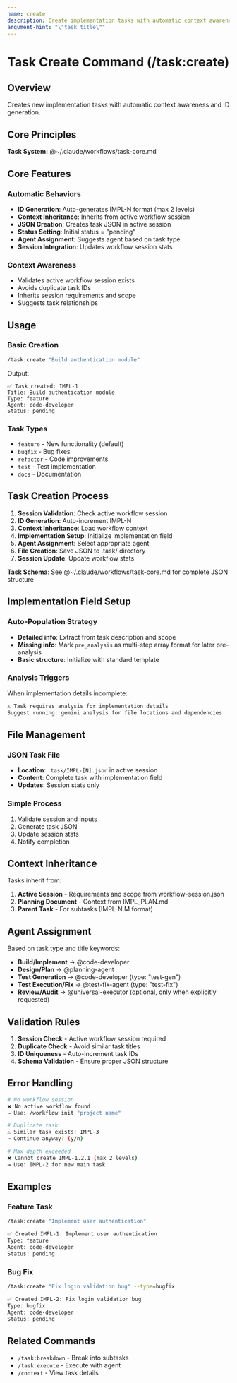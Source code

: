 ```yaml
---
name: create
description: Create implementation tasks with automatic context awareness
argument-hint: "\"task title\""
---
```


# Task Create Command (/task:create)

## Overview
Creates new implementation tasks with automatic context awareness and ID generation.

## Core Principles
**Task System:** @~/.claude/workflows/task-core.md

## Core Features

### Automatic Behaviors
- **ID Generation**: Auto-generates IMPL-N format (max 2 levels)
- **Context Inheritance**: Inherits from active workflow session
- **JSON Creation**: Creates task JSON in active session
- **Status Setting**: Initial status = "pending"
- **Agent Assignment**: Suggests agent based on task type
- **Session Integration**: Updates workflow session stats

### Context Awareness
- Validates active workflow session exists
- Avoids duplicate task IDs
- Inherits session requirements and scope
- Suggests task relationships

## Usage

### Basic Creation
```bash
/task:create "Build authentication module"
```

Output:
```
✅ Task created: IMPL-1
Title: Build authentication module
Type: feature
Agent: code-developer
Status: pending
```

### Task Types
- `feature` - New functionality (default)
- `bugfix` - Bug fixes
- `refactor` - Code improvements
- `test` - Test implementation
- `docs` - Documentation

## Task Creation Process

1. **Session Validation**: Check active workflow session
2. **ID Generation**: Auto-increment IMPL-N
3. **Context Inheritance**: Load workflow context
4. **Implementation Setup**: Initialize implementation field
5. **Agent Assignment**: Select appropriate agent
6. **File Creation**: Save JSON to .task/ directory
7. **Session Update**: Update workflow stats

**Task Schema**: See @~/.claude/workflows/task-core.md for complete JSON structure

## Implementation Field Setup

### Auto-Population Strategy
- **Detailed info**: Extract from task description and scope
- **Missing info**: Mark `pre_analysis` as multi-step array format for later pre-analysis
- **Basic structure**: Initialize with standard template

### Analysis Triggers
When implementation details incomplete:
```bash
⚠️ Task requires analysis for implementation details
Suggest running: gemini analysis for file locations and dependencies
```

## File Management

### JSON Task File
- **Location**: `.task/IMPL-[N].json` in active session
- **Content**: Complete task with implementation field
- **Updates**: Session stats only

### Simple Process
1. Validate session and inputs
2. Generate task JSON
3. Update session stats
4. Notify completion

## Context Inheritance

Tasks inherit from:
1. **Active Session** - Requirements and scope from workflow-session.json
2. **Planning Document** - Context from IMPL_PLAN.md
3. **Parent Task** - For subtasks (IMPL-N.M format)

## Agent Assignment

Based on task type and title keywords:
- **Build/Implement** → @code-developer
- **Design/Plan** → @planning-agent
- **Test Generation** → @code-developer (type: "test-gen")
- **Test Execution/Fix** → @test-fix-agent (type: "test-fix")
- **Review/Audit** → @universal-executor (optional, only when explicitly requested)

## Validation Rules

1. **Session Check** - Active workflow session required
2. **Duplicate Check** - Avoid similar task titles
3. **ID Uniqueness** - Auto-increment task IDs
4. **Schema Validation** - Ensure proper JSON structure

## Error Handling

```bash
# No workflow session
❌ No active workflow found
→ Use: /workflow init "project name"

# Duplicate task
⚠️ Similar task exists: IMPL-3
→ Continue anyway? (y/n)

# Max depth exceeded
❌ Cannot create IMPL-1.2.1 (max 2 levels)
→ Use: IMPL-2 for new main task
```

## Examples

### Feature Task
```bash
/task:create "Implement user authentication"

✅ Created IMPL-1: Implement user authentication
Type: feature
Agent: code-developer
Status: pending
```

### Bug Fix
```bash
/task:create "Fix login validation bug" --type=bugfix

✅ Created IMPL-2: Fix login validation bug
Type: bugfix
Agent: code-developer
Status: pending
```

## Related Commands

- `/task:breakdown` - Break into subtasks
- `/task:execute` - Execute with agent
- `/context` - View task details